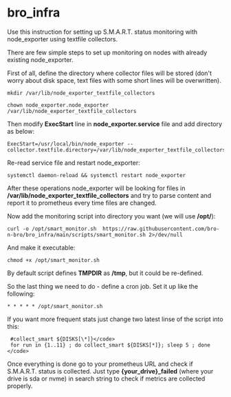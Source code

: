 # bro_infra
Use this instruction for setting up S.M.A.R.T. status monitoring with node_exporter using textfile collectors.

There are few simple steps to set up monitoring on nodes with already existing node_exporter.

First of all, define the directory where collector files will be stored (don't worry about disk space, text files with some short lines will be overwritten).

``` 
mkdir /var/lib/node_exporter_textfile_collectors
```

```
chown node_exporter.node_exporter /var/lib/node_exporter_textfile_collectors
```

Then modify **ExecStart** line in **node_exporter.service** file and add directory as below: 

```
ExecStart=/usr/local/bin/node_exporter --collector.textfile.directory=/var/lib/node_exporter_textfile_collectors
```

Re-read service file and restart node_exporter: 

```
systemctl daemon-reload && systemctl restart node_exporter
```

After these operations node_exporter will be looking for files in **/var/lib/node_exporter_textfile_collectors** and try to parse content and report it to prometheus every time files are changed.

Now add the monitoring script into directory you want (we will use **/opt/**):

```
curl -o /opt/smart_monitor.sh  https://raw.githubusercontent.com/bro-n-bro/bro_infra/main/scripts/smart_monitor.sh 2>/dev/null
```

And make it executable:

```
chmod +x /opt/smart_monitor.sh
```

By default script defines **TMPDIR** as **/tmp**, but it could be re-defined.

So the last thing we need to do - define a cron job. Set it up like the following:

```
* * * * * /opt/smart_monitor.sh
```

If you want more frequent stats just change two latest linse of the script into this:
```
 #collect_smart ${DISKS[\*]}</code>
 for run in {1..11} ; do collect_smart ${DISKS[*]}; sleep 5 ; done </code>
 ```

Once everything is done go to your prometheus URL and check if S.M.A.R.T. status is collected. 
Just type **{your_drive}\_failed** (where your drive is sda or nvme) in search string to check if metrics are collected properly.
